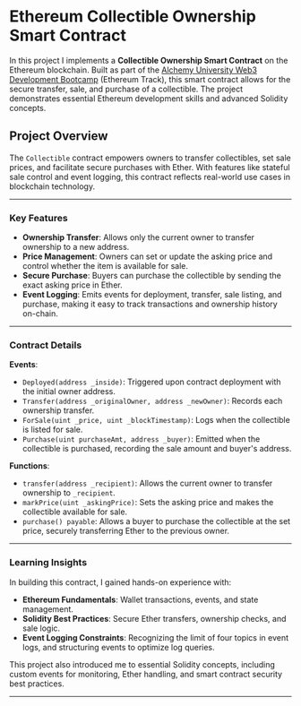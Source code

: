 # Ethereum Collectible Ownership Smart Contract

In this project I implements a **Collectible Ownership Smart Contract** on the Ethereum blockchain. Built as part of the [Alchemy University Web3 Development Bootcamp](https://university.alchemy.com/) (Ethereum Track), this smart contract allows for the secure transfer, sale, and purchase of a collectible. The project demonstrates essential Ethereum development skills and advanced Solidity concepts.

## Project Overview

The `Collectible` contract empowers owners to transfer collectibles, set sale prices, and facilitate secure purchases with Ether. With features like stateful sale control and event logging, this contract reflects real-world use cases in blockchain technology.

---

### Key Features

- **Ownership Transfer**: Allows only the current owner to transfer ownership to a new address.
- **Price Management**: Owners can set or update the asking price and control whether the item is available for sale.
- **Secure Purchase**: Buyers can purchase the collectible by sending the exact asking price in Ether.
- **Event Logging**: Emits events for deployment, transfer, sale listing, and purchase, making it easy to track transactions and ownership history on-chain.

---

### Contract Details

**Events**:

- `Deployed(address _inside)`: Triggered upon contract deployment with the initial owner address.
- `Transfer(address _originalOwner, address _newOwner)`: Records each ownership transfer.
- `ForSale(uint _price, uint _blockTimestamp)`: Logs when the collectible is listed for sale.
- `Purchase(uint purchaseAmt, address _buyer)`: Emitted when the collectible is purchased, recording the sale amount and buyer's address.

**Functions**:

- `transfer(address _recipient)`: Allows the current owner to transfer ownership to `_recipient`.
- `markPrice(uint _askingPrice)`: Sets the asking price and makes the collectible available for sale.
- `purchase() payable`: Allows a buyer to purchase the collectible at the set price, securely transferring Ether to the previous owner.

---

### Learning Insights

In building this contract, I gained hands-on experience with:

- **Ethereum Fundamentals**: Wallet transactions, events, and state management.
- **Solidity Best Practices**: Secure Ether transfers, ownership checks, and sale logic.
- **Event Logging Constraints**: Recognizing the limit of four topics in event logs, and structuring events to optimize log queries.

This project also introduced me to essential Solidity concepts, including custom events for monitoring, Ether handling, and smart contract security best practices.

---
